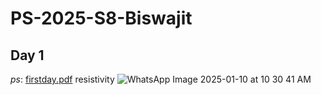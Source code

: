 # PS-2025-S8-Biswajit
## Day 1
*ps*: [firstday.pdf](https://www.dropbox.com/scl/fi/vpwb0qvgaxr6g17kae5om/PS-Day-1.pdf?rlkey=spzuaq1qmbvnl727y1y9kd41t&st=sjkp1z95&dl=0)
resistivity 
![WhatsApp Image 2025-01-10 at 10 30 41 AM](https://github.com/user-attachments/assets/56aadbff-39b0-4129-a3a0-d2a52873252d)


